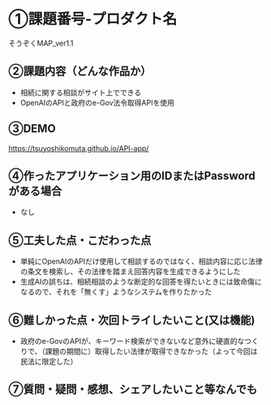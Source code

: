 # ①課題番号-プロダクト名

そうぞくMAP_ver1.1

## ②課題内容（どんな作品か）

- 相続に関する相談がサイト上でできる
- OpenAIのAPIと政府のe-Gov法令取得APIを使用

## ③DEMO
https://tsuyoshikomuta.github.io/API-app/

## ④作ったアプリケーション用のIDまたはPasswordがある場合

- なし

## ⑤工夫した点・こだわった点

- 単純にOpenAIのAPIだけ使用して相談するのではなく、相談内容に応じ法律の条文を検索し、その法律を踏まえ回答内容を生成できるようにした
- 生成AIの誤ちは、相続相談のような断定的な回答を得たいときには致命傷になるので、それを「無くす」ようなシステムを作りたかった

## ⑥難しかった点・次回トライしたいこと(又は機能)

- 政府のe-GovのAPIが、キーワード検索ができないなど意外に硬直的なつくりで、（課題の期間に）取得したい法律が取得できなかった（よって今回は民法に限定した）

## ⑦質問・疑問・感想、シェアしたいこと等なんでも

